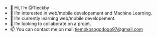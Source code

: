 - 👋 Hi, I’m @Tieckby
- 👀 I’m interested in web/mobile developement and Machine Learning.
- 🌱 I’m currently learning web/mobile developement.
- 💞️ I’m looking to collaborate on a projet.
- 📫 You can contact me on mail tiemokosogodogo97@gmail.com

<!---
Tieckby/Tieckby is a ✨ special ✨ repository because its `README.md` (this file) appears on your GitHub profile.
You can click the Preview link to take a look at your changes.
--->
